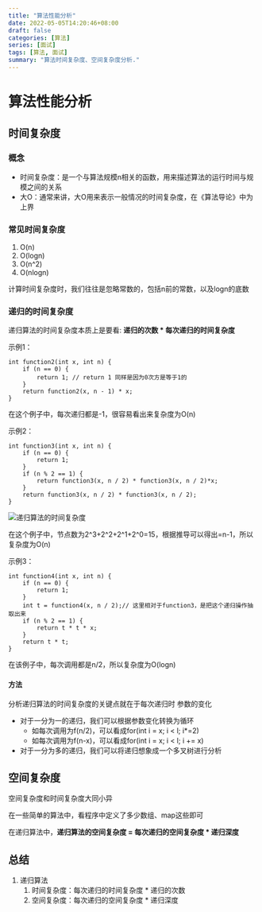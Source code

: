 ```yaml
---
title: "算法性能分析"
date: 2022-05-05T14:20:46+08:00
draft: false
categories: [算法]
series: [面试]
tags: [算法, 面试]
summary: "算法时间复杂度、空间复杂度分析."
---
```


# 算法性能分析



## 时间复杂度

### 概念

- 时间复杂度：是一个与算法规模n相关的函数，用来描述算法的运行时间与规模之间的关系
- 大O：通常来讲，大O用来表示一般情况的时间复杂度，在《算法导论》中为上界



### 常见时间复杂度

1. O(n)
2. O(logn)
3. O(n^2)
4. O(nlogn)



计算时间复杂度时，我们往往是忽略常数的，包括n前的常数，以及logn的底数



### 递归的时间复杂度

递归算法的时间复杂度本质上是要看: **递归的次数 \* 每次递归的时间复杂度**

示例1：

```
int function2(int x, int n) {
    if (n == 0) {
        return 1; // return 1 同样是因为0次方是等于1的
    }
    return function2(x, n - 1) * x;
}
```

在这个例子中，每次递归都是-1，很容易看出来复杂度为O(n)



示例2：

```
int function3(int x, int n) {
    if (n == 0) {
        return 1;
    }
    if (n % 2 == 1) {
        return function3(x, n / 2) * function3(x, n / 2)*x;
    }
    return function3(x, n / 2) * function3(x, n / 2);
}
```

![递归算法的时间复杂度](/images/算法性能分析.assets/20201209193909426.png)

在这个例子中，节点数为2^3+2^2+2^1+2^0=15，根据推导可以得出=n-1，所以复杂度为O(n)



示例3：

```
int function4(int x, int n) {
    if (n == 0) {
        return 1;
    }
    int t = function4(x, n / 2);// 这里相对于function3，是把这个递归操作抽取出来
    if (n % 2 == 1) {
        return t * t * x;
    }
    return t * t;
}
```

在该例子中，每次调用都是n/2，所以复杂度为O(logn)



#### 方法

分析递归算法的时间复杂度的关键点就在于每次递归时 参数的变化

- 对于一分为一的递归，我们可以根据参数变化转换为循环
  - 如每次调用为f(n/2)，可以看成for(int i = x; i < l; i*=2)
  - 如每次调用为f(n-x)，可以看成for(int i = x; i < l; i += x)
- 对于一分为多的递归，我们可以将递归想象成一个多叉树进行分析



## 空间复杂度

空间复杂度和时间复杂度大同小异

在一些简单的算法中，看程序中定义了多少数组、map这些即可

在递归算法中，**递归算法的空间复杂度 = 每次递归的空间复杂度 \* 递归深度**



## 总结

1. 递归算法
   1. 时间复杂度：每次递归的时间复杂度 * 递归的次数
   2. 空间复杂度：每次递归的空间复杂度 \* 递归深度
